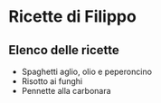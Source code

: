 # Ricette di Filippo

## Elenco delle ricette

* Spaghetti aglio, olio e peperoncino
* Risotto ai funghi
* Pennette alla carbonara
